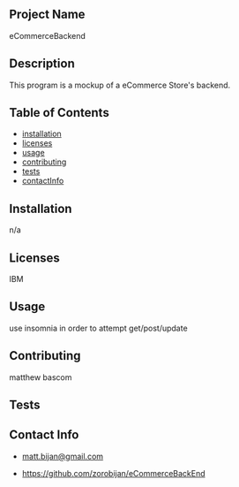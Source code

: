 ## Project Name
  eCommerceBackend

## Description
This program is a mockup of a eCommerce Store's backend.

## Table of Contents
* [installation](#installation)
* [licenses](#licenses)
* [usage](#usage)
* [contributing](#contributing)
* [tests](#tests)
* [contactInfo](#contactInfo)

## Installation

n/a

## Licenses
IBM

## Usage

use insomnia in order to attempt get/post/update

## Contributing

matthew bascom

## Tests



## Contact Info

* matt.bijan@gmail.com

* https://github.com/zorobijan/eCommerceBackEnd

